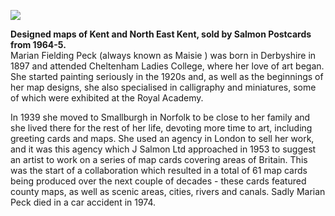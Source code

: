 <a href="https://dev.visual-essays.app"><img src="https://dev-visual-essays.netlify.app/images/ve-button.png"></a>
<param ve-config title="Marian Peck (1897-1974)" author="Charles Salmon" layout="vtl" 
banner="https://stor.artstor.org/stor/f3590125-3b05-42a0-b365-e33a8735353c">

**Designed maps of Kent and North East Kent, sold by Salmon Postcards from 1964-5.**   
Marian Fielding Peck (always known as Maisie ) was born in Derbyshire in 1897 and attended Cheltenham Ladies College, where her love of art began. She started painting seriously in the 1920s and, as well as the beginnings of her map designs, she also specialised in calligraphy and miniatures, some of which were exhibited at the Royal Academy.
<param ve-image url="https://stor.artstor.org/stor/f3df3254-575f-4f32-ae8b-198c806e9d50" attribution="©The Salmon Picture Library">

In 1939 she moved to Smallburgh in Norfolk to be close to her family and she lived there for the rest of her life, devoting more time to art, including greeting cards and maps. She used an agency in London to sell her work, and it was this agency which J Salmon Ltd approached in 1953 to suggest an artist to work on a series of map cards covering areas of Britain. This was the start of a collaboration which resulted in a total of 61 map cards being produced over the next couple of decades - these cards featured county maps, as well as scenic areas, cities, rivers and canals. Sadly Marian Peck died in a car accident in 1974.
<param ve-image url="https://stor.artstor.org/stor/35b08e17-9f1e-452e-b176-53e9023f9a37" attribution="©The Salmon Picture Library">
